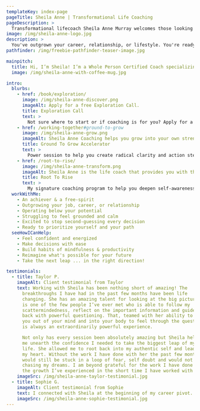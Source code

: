 ```yaml
---
templateKey: index-page
pageTitle: Sheila Anne | Transformational Life Coaching
pageDescription: >
  Transformational lifecoach Sheila Anne Murray welcomes those looking to take their life to the next level. Are you ready to ditch expensive wellness trends, exchange anxiety for bliss, and start curating the life you deserve? ✨ Sheila helps women cultivate a deep sense of self and well-being 👉🏼 so you can thrive in the present and create a purpose-filled future.
image: /img/sheila-anne-logo.jpg
description: >
  You've outgrown your career, relationship, or lifestyle. You're ready for something new. Now it's time to take the leap!
pathfinder: /img/freebie-pathfinder-teaser-image.jpg

mainpitch:
  title: Hi, I’m Sheila! I’m a Whole Person Certified Coach specializing in helping driven, free-spirited women to level up their lives. Why? Because I used to rely on checking boxes (helloooo fellow achievers 👋), fulfilling the requests of others, and setting wellness goals to feel complete. I was so busy trying to do things "right," I didn't realize I had outgrown my lifestyle. Sound familiar? I dsicovered how to connect back to my core self, reevaluate my path forward, and leap into a life I was made for. This led me to quit my comfortable job, find love, travel the world, and build a life where I make my own schedule. I mustered the courage to lead my life my way and start playing big, and now I'm fluffing passionate about helping others to do the same!
  image: /img/sheila-anne-with-coffee-mug.jpg

intro:
  blurbs:
    - href: /book/exploration/
      image: /img/sheila-anne-discover.png
      imageAlt: Apply for a free Exploration Call.
      title: Exploration Call
      text: >
        Not sure where to start or if coaching is for you? Apply for a free Exploration Call. We'll get to know each other, talk about your goals and strategize next steps.
    - href: /working-together#ground-to-grow
      image: /img/sheila-anne-grow.png
      imageAlt: Sheila Anne Coaching helps you grow into your own strength.
      title: Ground To Grow Accelerator
      text: >
        Power session to help you create radical clarity and action steps in one area of your life. A great place to start!
    - href: /root-to-rise/
      image: /img/sheila-anne-transform.png
      imageAlt: Sheila Anne is the life coach that provides you with the chance for transformative positive change.
      title: Root To Rise
      text: >
        My signature coaching program to help you deepen self-awareness, roadmap your next adventure, and create courageous change!
  workWithMe:
    - An achiever & a free-spirit
    - Outgrowing your job, career, or relationship
    - Operating below your potential
    - Struggling to feel grounded and calm
    - Excited to stop second-guessing every decision
    - Ready to prioritize yourself and your path
  seeHowICanHelp:
    - Feel confident and energized
    - Make decisions with ease
    - Build habits of mindfulness & productivity
    - Reimagine what's possible for your future
    - Take the next leap ... in the right direction!

testimonials:
  - title: Taylor P.
    imageAlt: Client testimonial from Taylor
    text: Working with Sheila has been nothing short of amazing! The
      breakthroughs I have had in the past few months have been life
      changing. She has an amazing talent for looking at the big picture and
      is one of the few people I’ve ever met who is able to follow my
      scattermindedness, reflect on the important information and guide me
      back with powerful questioning. That, teamed with her ability to take
      you out of your mind and into your body to feel through the question
      is always an extraordinarily powerful experience.

      Not only has every session been absolutely amazing but Sheila helped
      me unearth the confidence I needed to take the biggest leap of my
      life. She allowed me to root back into my authentic self and lead with
      my heart. Without the work I have done with her the past few months I
      would still be stuck in a loop of fear, self doubt and would not be
      chasing my dreams. I am beyond grateful for the work I have done and
      the growth I’ve experienced in the short time I have worked with her.
    imageSrc: /img/sheila-anne-taylor-testimonial.jpg
  - title: Sophie G.
    imageAlt: Client testimonial from Sophie
    text: I connected with Sheila at the beginning of my career pivot. I had been consulting for the past two years and was ready to make a change, but I wasn't sure how to move forward. Sheila guided me through a four-week meditation on what my next move might look like, including identifying core values and exploring how I could move forward deliberately and with confidence. I left our work together with a clearer picture of the kind of organization I'd like to contribute to, work-wise, and a more grounded sense of self and purpose.
    imageSrc: /img/sheila-anne-sophie-testimonial.jpg
---
```

